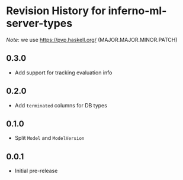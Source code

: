 # Revision History for inferno-ml-server-types
*Note*: we use https://pvp.haskell.org/ (MAJOR.MAJOR.MINOR.PATCH)

## 0.3.0
* Add support for tracking evaluation info

## 0.2.0
* Add `terminated` columns for DB types

## 0.1.0
* Split `Model` and `ModelVersion`

## 0.0.1
* Initial pre-release
